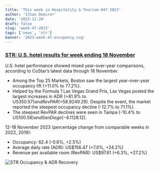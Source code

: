 ```yaml
---
title: 'This week in Hospitality & Tourism #47 2023'
author: 'Ilhan Demirer'
date: '2023-11-24'
draft: false
slug: 'week-47-2023'
tags: ['news', 'str']
banner: '2023-week-47-occupancy.svg'
---
```


### [STR: U.S. hotel results for week ending 18 November](https://str.com/press-release/us-hotel-results-week-ending-18-november)

U.S. hotel performance showed mixed year-over-year comparisons, according to CoStar’s latest data through 18 November.

- Among the Top 25 Markets, Boston saw the largest year-over-year occupancy lift (+11.0% to 77.2%).
- Helped by the Formula 1 Las Vegas Grand Prix, Las Vegas posted the largest increases in ADR (+81.9% to US$350.57) and RevPAR (+58.9% to US$249.29). Despite the event, the market reported the steepest occupancy decline (-12.7% to 71.1%).
- The steepest RevPAR declines were seen in Tampa (-10.4% to US$100.58) and San Diego (-8.1% to US$128.12).

12-18 November 2023 (percentage change from comparable weeks in 2022, 2019):

- Occupancy: 62.4 (-0.6%, +2.5%)
- Average daily rate (ADR): US$156.47 (+7.0%, +24.2%)
- Revenue per available room (RevPAR): US$97.61 (+6.3%, +27.2%)

![STR Occupancy & ADR Recovery](/images/blogimages/2023-week-47-occupancy.svg)
